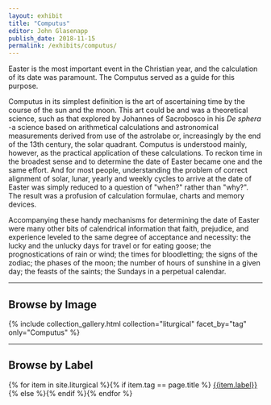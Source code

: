 ```yaml
---
layout: exhibit
title: "Computus"
editor: John Glasenapp
publish_date: 2018-11-15
permalink: /exhibits/computus/
---
```


Easter is the most important event in the Christian year, and the calculation of its date was paramount. The Computus served as a guide for this purpose.

Computus in its simplest definition is the art of ascertaining time by the course of the sun and the moon. This art could be and was a theoretical science, such as that explored by Johannes of Sacrobosco in his *De sphera* -a science based on arithmetical calculations and astronomical measurements derived from use of the astrolabe or, increasingly by the end of the 13th century, the solar quadrant. Computus is understood mainly, however, as the practical application of these calculations. To reckon time in the broadest sense and to determine the date of Easter became one and the same effort. And for most people, understanding the problem of correct alignment of solar, lunar, yearly and weekly cycles to arrive at the date of Easter was simply reduced to a question of "when?" rather than "why?". The result was a profusion of calculation formulae, charts and memory devices.

Accompanying these handy mechanisms for determining the date of Easter were many other bits of calendrical information that faith, prejudice, and experience leveled to the same degree of acceptance and necessity: the lucky and the unlucky days for travel or for eating goose; the prognostications of rain or wind; the times for bloodletting; the signs of the zodiac; the phases of the moon; the number of hours of sunshine in a given day; the feasts of the saints; the Sundays in a perpetual calendar.

---

## Browse by Image

{% include collection_gallery.html collection="liturgical" facet_by="tag" only="Computus" %}

---

## Browse by Label

{% for item in site.liturgical %}{% if item.tag == page.title %}
[{{item.label}}]({{site.baseurl}}{{item.permalink}})
{% else %}{% endif %}{% endfor %}

<!-- ---

Smith Western Add. MS 01, ff. 60v-61: A 14th-century Italian manuscript of Johannes de Sacrobosco's *Computus ecclesiasticus* with a diagram of the celestial bodies. 

Plimpton MS 170, f. 64v: A copy of Bono da Lucca, *Computus solaris et lunaris* produced in Italy during the 1390s with an Easter chart to the year 1882 (new style).

Plimpton MS 211, ff. 137v-138: An early 16th-century Italian treatise on arithmetic with a mnemonic hand for the date of Easter.

---

***A Complete Calendar*** 

The calendar reproduced here in its entirety is in a book devoted to computistical materials copied in England in the middle years of the 15th century; the calendar itself was probably copied ca. 1417. The codex contains the present calendar, charts of the eclipses of the sun and of the moon, Chaucer's Treatise on the Astrolabe, and a brief medicinal tract on humors of the body.

This calendar contains a large number of computistical columns, given the nature of its text; most liturgical calendars only have the columns numbered 7, 8, 10, 11, 12 below:

1. Beginning of dawn
2. Midnight
3. First Metonic cycle of conjunctions for the years 1387-1405 (left blank)
4. Second Metonic cycle of conjunctions for the years 1406-1424
5. Sunrise
6. Altitude of the sun at noon
7. Golden Numbers
8. Dominical Letters
9. Numbering of the days per month
10. Numbering of the days according to the calends, nones and ides
11. Names of the calends, nones and ides
12. Saints' feasts
13. Planetary hours
14. Third Metonic cycle of conjunctions for the years 1425-1443
15. Fourth Metonic cycle of conjunctions for the years 1444-1462
16. Midday
17. Beginning of dusk

**For the full explanation of these columns, see Linne R. Mooney, *The Kalendarium of John Somer* (Athens GA, University of Georgia Press, 1998), pp. 38-41.**

---

f. 2, January

f. 2v, February

f. 3, March

f. 3v, April

f. 4, May

f. 4v, June

f. 5, July

f. 5v, August

f. 6, September

f. 6v, October

f. 7, November

f. 7v, December
 -->